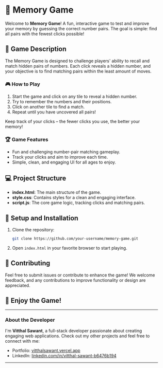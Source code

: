 
# 🧠 Memory Game

Welcome to **Memory Game**! A fun, interactive game to test and improve your memory by guessing the correct number pairs. The goal is simple: find all pairs with the fewest clicks possible!

## 📜 Game Description

The Memory Game is designed to challenge players' ability to recall and match hidden pairs of numbers. Each click reveals a hidden number, and your objective is to find matching pairs within the least amount of moves.

### 🎮 How to Play
1. Start the game and click on any tile to reveal a hidden number.
2. Try to remember the numbers and their positions.
3. Click on another tile to find a match. 
4. Repeat until you have uncovered all pairs!

Keep track of your clicks – the fewer clicks you use, the better your memory!

### 🏆 Game Features
- Fun and challenging number-pair matching gameplay.
- Track your clicks and aim to improve each time.
- Simple, clean, and engaging UI for all ages to enjoy.

## 💻 Project Structure
- **index.html**: The main structure of the game.
- **style.css**: Contains styles for a clean and engaging interface.
- **script.js**: The core game logic, tracking clicks and matching pairs.

## 🔧 Setup and Installation

1. Clone the repository:
   ```bash
   git clone https://github.com/your-username/memory-game.git
   ```
2. Open `index.html` in your favorite browser to start playing.

## 🤝 Contributing

Feel free to submit issues or contribute to enhance the game! We welcome feedback, and any contributions to improve functionality or design are appreciated.

## 🎉 Enjoy the Game!

---

### About the Developer

I'm **Vitthal Sawant**, a full-stack developer passionate about creating engaging web applications. Check out my other projects and feel free to connect with me:

- Portfolio: [vitthalsawant.vercel.app](https://vitthalsawant.vercel.app)
- LinkedIn: [linkedin.com/in/vitthal-sawant-b6476b194](https://www.linkedin.com/in/vitthal-sawant-b6476b194)

---


